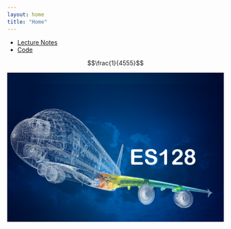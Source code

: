 ```yaml
---
layout: home
title: "Home"
---
```

* [Lecture Notes](./LectureNotes)
* [Code](./code)

$$\frac{1}{4555}$$ 

<img src="https://github.com/matheuscfernandes/ES128/blob/master/assets/CourseImage.png"
     alt="Markdown Monster icon"
     style="float: left; margin-right: 10px;" />